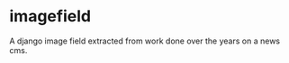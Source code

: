 imagefield
==========

A django image field extracted from work done over the years on a news cms. 
